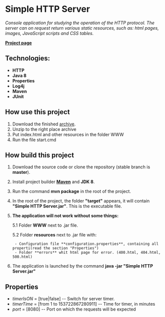 # Simple HTTP Server

_Console application for studying the operation of the HTTP protocol.
The server can on request return various static resources, such as: html pages, images, JavaScript scripts and CSS tables._

[**Project page**](https://blog.iozhukov.net/2017/12/project-simple-http-server.html "Simple HTTP Server")

## Technologies:
- **HTTP**
- **Java 8**
- **Properties**
- **Log4j**
- **Maven**
- **JUnit**

## How use this project
1. Download the finished [archive](https://bitbucket.org/iozhukov-projects/simple-http-server/downloads/simple-http-server.zip "Downloads").
2. Unzip to the right place archive
3. Put index.html and other resources in the folder WWW
4. Run the file start.cmd

## How build this project

1. Download the source code or clone the repository (stable branch is **master**).

2. Install project builder [**Maven**](https://maven.apache.org/ "Apache Maven Project") and **JDK 8**.

3. Run the command **mvn package** in the root of the project.

4. In the root of the project, the folder **"target"** appears, it will contain **"Simple HTTP Server.jar"**. This is the executable file.

5. **The application will not work without some things:**

	5.1 Folder **WWW** next to .jar file.
	
	5.2 Folder **resources** next to .jar file with:
	
		- Configuration file **configuration.properties**, containing all properti(read the section "Properties")
		- Folder **errors** whit html page for error. (400.html, 404.html, 500.html)
		
6. The application is launched by the command **java -jar "Simple HTTP Server.jar"**

## Properties

- *timerIsON* = [true|false] -- Switch for server timer.
- *timerTime* = [from 1 to 153722867280911] -- Time for timer, in minutes
- *port* = [8080] -- Port on which the requests will be expected

